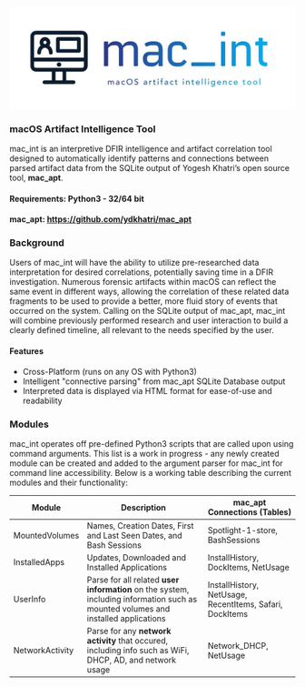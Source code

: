 ![Screenshot](/images/mac_intLogo.png)

### macOS Artifact Intelligence Tool

mac_int is an interpretive DFIR intelligence and artifact correlation tool designed to automatically identify patterns and connections between parsed artifact data from the SQLite output of Yogesh Khatri’s open source tool, **mac_apt**.

#### Requirements: Python3 - 32/64 bit
#### mac_apt: https://github.com/ydkhatri/mac_apt

### Background

Users of mac_int will have the ability to utilize pre-researched data interpretation for desired correlations, potentially saving time in a DFIR investigation. Numerous forensic artifacts within macOS can reflect the same event in different ways, allowing the correlation of these related data fragments to be used to provide a better, more fluid story of events that occurred on the system. Calling on the SQLite output of mac_apt, mac_int will combine previously performed research and user interaction to build a clearly defined timeline, all relevant to the needs specified by the user.

#### Features
- Cross-Platform (runs on any OS with Python3)
- Intelligent "connective parsing" from mac_apt SQLite Database output
- Interpreted data is displayed via HTML format for ease-of-use and readability

### Modules

mac_int operates off pre-defined Python3 scripts that are called upon using command arguments. This list is a work in progress - any newly created module can be created and added to the argument parser for mac_int for command line accessibility. Below is a working table describing the current modules and their functionality:

| Module | Description | mac_apt Connections (Tables) |
| --- | --- | --- |
| MountedVolumes | Names, Creation Dates, First and Last Seen Dates, and Bash Sessions | Spotlight-1-store, BashSessions |
| InstalledApps | Updates, Downloaded and Installed Applications | InstallHistory, DockItems, NetUsage |
| UserInfo | Parse for all related **user information** on the system, including information such as mounted volumes and installed applications | InstallHistory, NetUsage, RecentItems, Safari, DockItems |
| NetworkActivity | Parse for any **network activity** that occured, including info such as WiFi, DHCP, AD, and network usage | Network_DHCP, NetUsage |
